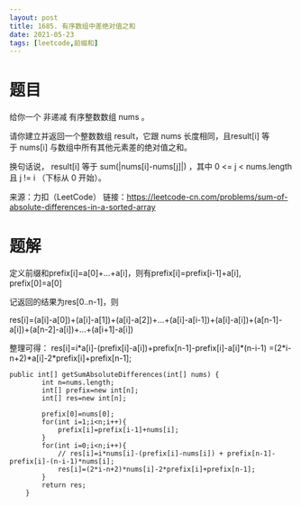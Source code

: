 ```yaml
---
layout: post
title: 1685. 有序数组中差绝对值之和
date: 2021-05-23
tags: [leetcode,前缀和]
---
```

# 题目
给你一个 非递减 有序整数数组 nums 。

请你建立并返回一个整数数组 result，它跟 nums 长度相同，且result[i] 等于 nums[i] 与数组中所有其他元素差的绝对值之和。

换句话说， result[i] 等于 sum(|nums[i]-nums[j]|) ，其中 0 <= j < nums.length 且 j != i （下标从 0 开始）。

来源：力扣（LeetCode）
链接：https://leetcode-cn.com/problems/sum-of-absolute-differences-in-a-sorted-array


# 题解
定义前缀和prefix[i]=a[0]+...+a[i]，则有prefix[i]=prefix[i-1]+a[i], prefix[0]=a[0]

记返回的结果为res[0..n-1]，则

res[i]=(a[i]-a[0])+(a[i]-a[1])+(a[i]-a[2])+...+(a[i]-a[i-1])+(a[i]-a[i])+(a[n-1]-a[i])+(a[n-2]-a[i])+...+(a[i+1]-a[i])

整理可得：
res[i]=i\*a[i]-(prefix[i]-a[i])+prefix[n-1]-prefix[i]-a[i]\*(n-i-1)
=(2\*i-n+2)\*a[i]-2*prefix[i]+prefix[n-1];
```
public int[] getSumAbsoluteDifferences(int[] nums) {
        int n=nums.length;
        int[] prefix=new int[n];
        int[] res=new int[n];

        prefix[0]=nums[0];
        for(int i=1;i<n;i++){
            prefix[i]=prefix[i-1]+nums[i];
        }
        for(int i=0;i<n;i++){
            // res[i]=i*nums[i]-(prefix[i]-nums[i]) + prefix[n-1]-prefix[i]-(n-i-1)*nums[i];
            res[i]=(2*i-n+2)*nums[i]-2*prefix[i]+prefix[n-1];
        }
        return res;
    }
```